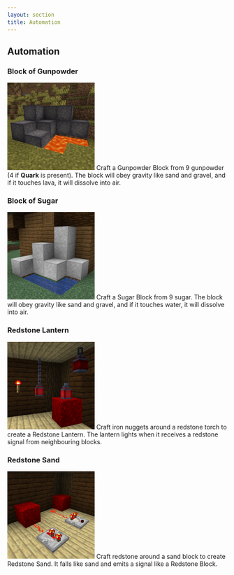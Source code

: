 ```yaml
---
layout: section
title: Automation
---
```


## Automation

### Block of Gunpowder
![Block of Gunpowder](https://github.com/svenhjol/Charm-Assets/blob/master/web/charm-features/gunpowder-block.png?raw=true)
Craft a Gunpowder Block from 9 gunpowder (4 if **Quark** is present).
The block will obey gravity like sand and gravel, and if it touches lava, it will dissolve into air.

### Block of Sugar
![Block of Sugar](https://github.com/svenhjol/Charm-Assets/blob/master/web/charm-features/sugar-block.png?raw=true)
Craft a Sugar Block from 9 sugar.
The block will obey gravity like sand and gravel, and if it touches water, it will dissolve into air.

### Redstone Lantern
![Redstone Lantern](https://github.com/svenhjol/Charm-Assets/blob/master/web/charm-features/redstone-lantern.png?raw=true)
Craft iron nuggets around a redstone torch to create a Redstone Lantern.
The lantern lights when it receives a redstone signal from neighbouring blocks.

### Redstone Sand
![Redstone Sand](https://github.com/svenhjol/Charm-Assets/blob/master/web/charm-features/redstone.png?raw=true)
Craft redstone around a sand block to create Redstone Sand.
It falls like sand and emits a signal like a Redstone Block.
